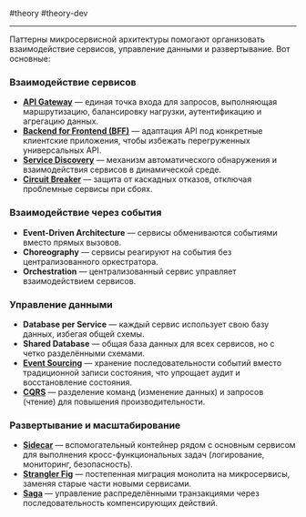 #theory #theory-dev
 
---
Паттерны микросервисной архитектуры помогают организовать взаимодействие сервисов, управление данными и развертывание. Вот основные:

### Взаимодействие сервисов
- **[API Gateway](2.%20Theory/Программирование/9.%20Паттерны/Микросервисы/API%20Gateway.md)** — единая точка входа для запросов, выполняющая маршрутизацию, балансировку нагрузки, аутентификацию и агрегацию данных.
- **[Backend for Frontend (BFF)](2.%20Theory/Программирование/9.%20Паттерны/Микросервисы/Backend%20for%20Frontend.md)** — адаптация API под конкретные клиентские приложения, чтобы избежать перегруженных универсальных API.
- **[Service Discovery](2.%20Theory/Программирование/9.%20Паттерны/Микросервисы/Service%20Discovery.md)** — механизм автоматического обнаружения и взаимодействия сервисов в динамической среде.
- **[Circuit Breaker](2.%20Theory/Программирование/9.%20Паттерны/Микросервисы/Circuit%20Breaker.md)** — защита от каскадных отказов, отключая проблемные сервисы при сбоях.

### Взаимодействие через события
- **Event-Driven Architecture** — сервисы обмениваются событиями вместо прямых вызовов.
- **Choreography** — сервисы реагируют на события без централизованного оркестратора.
- **Orchestration** — централизованный сервис управляет взаимодействием сервисов.

### Управление данными
- **Database per Service** — каждый сервис использует свою базу данных, избегая общей схемы.
- **Shared Database** — общая база данных для всех сервисов, но с четко разделёнными схемами.
- **[Event Sourcing](2.%20Theory/Программирование/9.%20Паттерны/Микросервисы/Event%20Sourcing.md)** — хранение последовательности событий вместо традиционной записи состояния, что упрощает аудит и восстановление состояния.
- **[CQRS](2.%20Theory/Программирование/9.%20Паттерны/Микросервисы/CQRS.md)** — разделение команд (изменение данных) и запросов (чтение) для повышения производительности.

### Развертывание и масштабирование
- **[Sidecar](2.%20Theory/Программирование/9.%20Паттерны/Микросервисы/Sidecar.md)** — вспомогательный контейнер рядом с основным сервисом для выполнения кросс-функциональных задач (логирование, мониторинг, безопасность).
- **[Strangler Fig](2.%20Theory/Программирование/9.%20Паттерны/Микросервисы/Strangler%20Fig.md)** — постепенная миграция монолита на микросервисы, заменяя старые части новыми сервисами.
- **[Saga](2.%20Theory/Программирование/9.%20Паттерны/Микросервисы/Saga.md)** — управление распределёнными транзакциями через последовательность компенсирующих действий.
